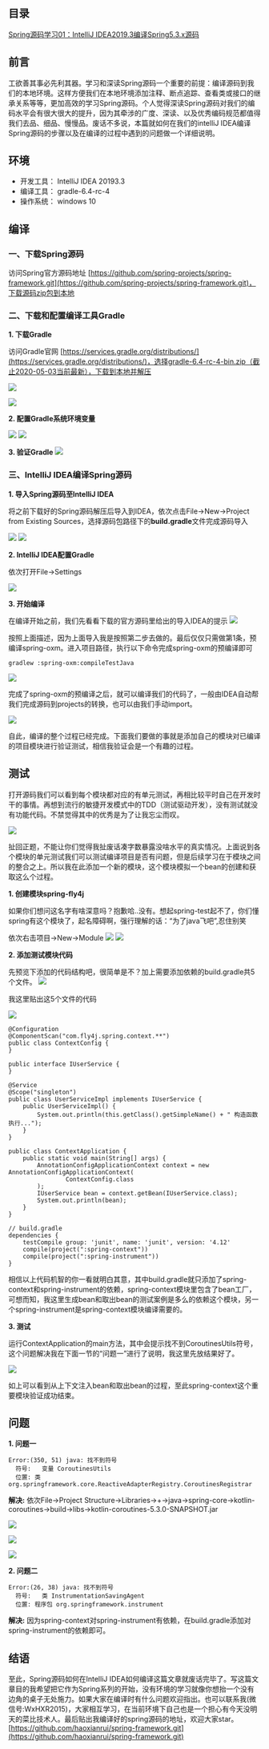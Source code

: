 ## 目录
[Spring源码学习01：IntelliJ IDEA2019.3编译Spring5.3.x源码](https://www.cnblogs.com/fly4j/p/12825586.html)

## 前言
工欲善其事必先利其器。学习和深读Spring源码一个重要的前提：编译源码到我们的本地环境。这样方便我们在本地环境添加注释、断点追踪、查看类或接口的继承关系等等，更加高效的学习Spring源码。个人觉得深读Spring源码对我们的编码水平会有很大很大的提升，因为其牵涉的广度、深读、以及优秀编码规范都值得我们去品、细品、慢慢品。废话不多说，本篇就如何在我们的intelliJ IDEA编译Spring源码的步骤以及在编译的过程中遇到的问题做一个详细说明。

## 环境
- 开发工具： IntelliJ IDEA 20193.3
- 编译工具： gradle-6.4-rc-4
- 操作系统： windows 10

## 编译
### 一、下载Spring源码
访问Spring官方源码地址 [https://github.com/spring-projects/spring-framework.git](https://github.com/spring-projects/spring-framework.git)，下载源码zip包到本地

### 二、下载和配置编译工具Gradle
**1. 下载Gradle**

访问Gradle官网 [https://services.gradle.org/distributions/](https://services.gradle.org/distributions/)，选择gradle-6.4-rc-4-bin.zip（截止2020-05-03当前最新），下载到本地并解压

![](https://i.loli.net/2020/05/03/xBaG8Lb29DXqJI4.png)


![](https://i.loli.net/2020/05/03/JgAWh4p8sI2cFEX.png)

**2. 配置Gradle系统环境变量**

![](https://i.loli.net/2020/05/03/4Vr2wUbOMEuiNfJ.png)
![](https://i.loli.net/2020/05/03/gKRG3ZdveEWbp7M.png)

**3. 验证Gradle**
 ![](https://i.loli.net/2020/05/03/AmG6vVjuQ2OsLYH.png)

### 三、IntelliJ IDEA编译Spring源码
**1. 导入Spring源码至IntelliJ IDEA**

将之前下载好的Spring源码解压后导入到IDEA，依次点击File->New->Project from Existing Sources，选择源码包路径下的**build.gradle**文件完成源码导入

![](https://i.loli.net/2020/05/03/5uS7wJXyQPgqpVT.png)
![](https://i.loli.net/2020/05/03/EQoGbcNfJ6vVDZT.png)

**2. IntelliJ IDEA配置Gradle**

依次打开File->Settings

![](https://i.loli.net/2020/05/03/1uRgAOMTSk7zQ23.png)

**3. 开始编译**

在编译开始之前，我们先看看下载的官方源码里给出的导入IDEA的提示
![](https://i.loli.net/2020/05/03/1o5DRtvxBzecfyX.png)

按照上面描述，因为上面导入我是按照第二步去做的。最后仅仅只需做第1条，预编译spring-oxm。进入项目路径，执行以下命令完成spring-oxm的预编译即可

```
gradlew :spring-oxm:compileTestJava
```

![](https://i.loli.net/2020/05/03/WH2UrRDBqQLICie.png)

完成了spring-oxm的预编译之后，就可以编译我们的代码了，一般由IDEA自动帮我们完成源码到projects的转换，也可以由我们手动import。

![](https://i.loli.net/2020/05/03/EG2Rdl84avf6Acn.png)

自此，编译的整个过程已经完成。下面我们要做的事就是添加自己的模块对已编译的项目模块进行验证测试，相信我验证会是一个有趣的过程。

## 测试

打开源码我们可以看到每个模块都对应的有单元测试，再相比较平时自己在开发时干的事情。再想到流行的敏捷开发模式中的TDD（测试驱动开发），没有测试就没有功能代码。不禁觉得其中的优秀是为了让我忘尘而叹。

![](https://i.loli.net/2020/05/03/OFNAm5BvXg4SbRx.jpg)

扯回正题，不能让你们觉得我扯废话凑字数暴露没啥水平的真实情况。上面说到各个模块的单元测试我们可以测试编译项目是否有问题，但是后续学习在于模块之间的整合之上。所以我在此添加一个新的模块，这个模块模拟一个bean的创建和获取这么个过程。

**1. 创建模块spring-fly4j**

如果你们想问这名字有啥深意吗？抱歉哈..没有。想起spring-test起不了，你们懂spring有这个模块了，起名障碍啊，强行理解的话：“为了java飞吧”,忍住别笑

依次右击项目->New->Module
![](https://i.loli.net/2020/05/03/54EZu1tkpCWVoB6.png)
![](https://i.loli.net/2020/05/03/d9QMVWP4oyNazbT.png)

**2. 添加测试模块代码**

先预览下添加的代码结构吧，很简单是不？加上需要添加依赖的build.gradle共5个文件。
![](https://i.loli.net/2020/05/03/viba7oR84y9tZQ2.png)

我这里贴出这5个文件的代码

![](https://i.loli.net/2020/05/03/v5ygoDnsf8rMuzJ.gif)


```
@Configuration
@ComponentScan("com.fly4j.spring.context.**")
public class ContextConfig {
}
```

```
public interface IUserService {
}
```

```
@Service
@Scope("singleton")
public class UserServiceImpl implements IUserService {
	public UserServiceImpl() {
		System.out.println(this.getClass().getSimpleName() + " 构造函数执行...");
	}
}
```

```
public class ContextApplication {
	public static void main(String[] args) {
		AnnotationConfigApplicationContext context = new AnnotationConfigApplicationContext(
				ContextConfig.class
		);
	    IUserService bean = context.getBean(IUserService.class);
		System.out.println(bean);
	}
}
```

```
// build.gradle
dependencies {
    testCompile group: 'junit', name: 'junit', version: '4.12'
    compile(project(":spring-context"))
    compile(project(":spring-instrument"))
}
```

相信以上代码机智的你一看就明白其意，其中build.gradle就只添加了spring-context和spring-instrument的依赖，spring-context模块里包含了bean工厂，可想而知，我这里生成bean和取出bean的测试案例是多么的依赖这个模块，另一个spring-instrument是spring-context模块编译需要的。

**3. 测试**

运行ContextApplication的main方法，其中会提示找不到CoroutinesUtils符号，这个问题解决我在下面一节的“问题一”进行了说明，我这里先放结果好了。

![](https://i.loli.net/2020/05/03/A3qyDnE4CKIxd17.png)

如上可以看到从上下文注入bean和取出bean的过程，至此spring-context这个重要模块验证成功结束。

## 问题

**1. 问题一**

```
Error:(350, 51) java: 找不到符号
  符号:   变量 CoroutinesUtils
  位置: 类 org.springframework.core.ReactiveAdapterRegistry.CoroutinesRegistrar
```

**解决:** 依次File->Project Structure->Libraries->+->java->spring-core->kotlin-coroutines->build->libs->kotlin-coroutines-5.3.0-SNAPSHOT.jar

![](https://i.loli.net/2020/05/03/e5rFYzJZuRWCT8g.png)

![](https://i.loli.net/2020/05/03/maP31ZC9v52ioVK.png)

![](https://i.loli.net/2020/05/03/WXoQaV6bFJcI4Dl.png)

**2. 问题二**
```
Error:(26, 38) java: 找不到符号
  符号:   类 InstrumentationSavingAgent
  位置: 程序包 org.springframework.instrument
```
**解决:** 因为spring-context对spring-instrument有依赖，在build.gradle添加对spring-instrument的依赖即可。

## 结语
至此，Spring源码如何在IntelliJ IDEA如何编译这篇文章就废话完毕了。写这篇文章目的我希望把它作为Spring系列的开始，没有环境的学习就像你想抬一个没有边角的桌子无处施力。如果大家在编译时有什么问题欢迎指出。也可以联系我(微信号:WxHXR2015)，大家相互学习，在当前环境下自己也是一个担心有今天没明天的菜比技术人。最后贴出我编译好的spring源码的地址，欢迎大家star。
[https://github.com/haoxianrui/spring-framework.git](https://github.com/haoxianrui/spring-framework.git)
